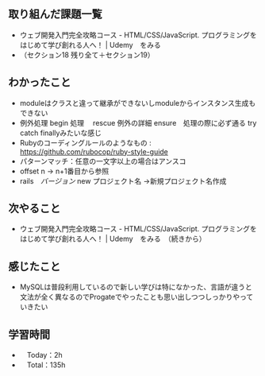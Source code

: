 ## 取り組んだ課題一覧
- ウェブ開発入門完全攻略コース - HTML/CSS/JavaScript. プログラミングをはじめて学び創れる人へ！ | Udemy　をみる
- （セクション18 残り全て＋セクション19）

## わかったこと
- moduleはクラスと違って継承ができないしmoduleからインスタンス生成もできない
- 例外処理 begin 処理　 rescue 例外の詳細 ensure　処理の際に必ず通る try catch finallyみたいな感じ
- Rubyのコーディングルールのようなもの : https://github.com/rubocop/ruby-style-guide
- パターンマッチ：任意の一文字以上の場合はアンスコ
- offset n → n+1番目から参照
- rails　_バージョン_ new プロジェクト名 →新規プロジェクト名作成
    
## 次やること
- ウェブ開発入門完全攻略コース - HTML/CSS/JavaScript. プログラミングをはじめて学び創れる人へ！ | Udemy　をみる　（続きから）

## 感じたこと
- MySQLは普段利用しているので新しい学びは特になかった、言語が違うと文法が全く異なるのでProgateでやったことも思い出しつつしっかりやっていきたい

## 学習時間
- 　Today：2h
- 　Total：135h
